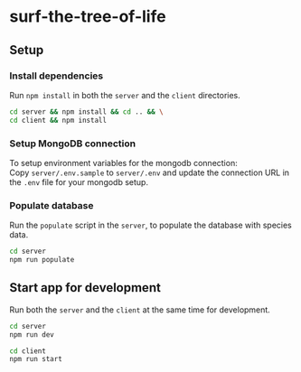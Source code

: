 # surf-the-tree-of-life
## Setup
### Install dependencies
Run `npm install` in both the `server` and the `client` directories.
```sh
cd server && npm install && cd .. && \
cd client && npm install
```

### Setup MongoDB connection
To setup environment variables for the mongodb connection:  
Copy `server/.env.sample` to `server/.env` and update the connection
URL in the `.env` file for your mongodb setup.

### Populate database
Run the `populate` script in the `server`, to populate the database with species data.
```sh
cd server
npm run populate
```

## Start app for development
Run both the `server` and the `client` at the same time for development.
```sh
cd server
npm run dev
```

```sh
cd client
npm run start
```
